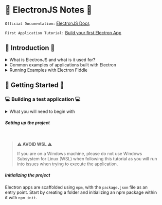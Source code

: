 # 📝 ElectronJS Notes 📝

`Official Documentation:` 
<a href="https://www.electronjs.org/docs/latest/">
    ElectronJS Docs
</a>
<br>

`First Application Tutorial:`
<a href="https://www.electronjs.org/docs/latest/tutorial/tutorial-prerequisites">
    Build your first Electron App
</a>

## 📢 Introduction 📢

<details>
    <summary>
        What is ElectronJS and what is it used for?
    </summary>
    <br>
    <blockquote>
        <p>
            <strong>ElectronJS</strong>, often referred to simply as Electron, is an open-source framework for building <strong>cross-platform desktop applications</strong> using web technologies such as HTML, CSS, and JavaScript. It was initially developed by GitHub and has since gained widespread popularity in the software development community. Electron allows developers to create desktop applications for Windows, macOS, and Linux without having to learn platform-specific programming languages or frameworks.
        </p>
    </blockquote>
</details>

<details>
    <summary>
        Common examples of applications built with Electron
    </summary>
    <br>
    <blockquote>
        <p>
            Common examples of desktop applications built with Electron include code editors like Visual Studio Code, communication apps like Slack, and streaming platforms like Spotify.
        </p>
    </blockquote>
</details>

<details>
    <summary>
        Running Examples with Electron Fiddle
    </summary>
    <br>
    <blockquote>
        <p>
            <a href="https://www.electronjs.org/fiddle">Electron Fiddle</a> is a sandbox app written with Electron and supported by Electron's maintainers. It is highly recommended installing it as a learning tool to experiment with Electron's APIs or to prototype features during development.
        </p>
        <p>
            Fiddle also integrates nicely with electron's documentation. When browsing through examples in electron's tutorials, you'll frequently see an "Open in Electron Fiddle" button underneath a code block. If you have Fiddle installed, this button will open a fiddle.electronjs.org link that will automatically load the example into Fiddle, no copy-pasting required.
        </p>
    </blockquote>
</details>

## 🌱 Getting Started 🌱

### 💻 Building a test application 💻

<details>
    <summary>
        What you will need to begin with
    </summary>
    <br>
    <blockquote>
        <p>
            First, navigate to the <a href="https://www.electronjs.org/docs/latest/tutorial/tutorial-prerequisites">Prerequisites</a> page, to see what you will need to install on your machine in order to begin with using ElectronJS.
        </p>
        <p>
            The most important prerequisites to have are:
        </p>
        <ul>
            <li>
                Github
            </li>
            <li>
                (Optional) Visual Studio Code
            </li>
            <li>
                (Optional) Github Desktop
            </li>
            <li>
                NodeJS and NPM/NPX/NVM Installed
            </li>
        </ul>
        <blockquote>
            <p>
                <strong>
                    ⚠️ CAUTION ⚠️
                </strong>
            </p>
            <p>
                Although you need Node.js installed locally to scaffold an Electron project, Electron does not use your system's Node.js installation to run its code. Instead, it comes bundled with its own Node.js runtime. This means that your end users do not need to install Node.js themselves as a prerequisite to running your app.
            </p>
            <p>
                To check which version of Node.js is running in your app, you can access the global process.versions variable in the main process or preload script. You can also reference https://releases.electronjs.org/releases.json.
            </p>
        </blockquote>
    </blockquote>
</details>

<h5>
    Setting up the project
</h5>
<br>

<blockquote>
    <strong>
        ⚠️ AVOID WSL ⚠️
    </strong>
    <p>
        If you are on a Windows machine, please do not use Windows Subsystem for Linux (WSL) when following this tutorial as you will run into issues when trying to execute the application.
    </p>
</blockquote>

<h5>
    Initializing the project
</h5>

Electron apps are scaffolded using `npm`, with the `package.json` file as an entry point. Start by creating a folder and initializing an npm package within it with `npm init`.